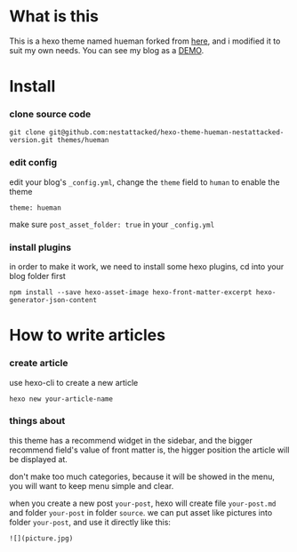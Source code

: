 # What is this

This is a hexo theme named hueman forked from [here](https://github.com/ppoffice/hexo-theme-hueman), and i modified it to suit my own needs. You can see my blog as a [DEMO](https://www.nestattacked.com).

# Install

### clone source code

```
git clone git@github.com:nestattacked/hexo-theme-hueman-nestattacked-version.git themes/hueman
```

### edit config

edit your blog's `_config.yml`, change the `theme` field to `human` to enable the theme

```
theme: hueman
```

make sure `post_asset_folder: true` in your `_config.yml`

### install plugins

in order to make it work, we need to install some hexo plugins, cd into your blog folder first

```
npm install --save hexo-asset-image hexo-front-matter-excerpt hexo-generator-json-content
```

# How to write articles

### create article

use hexo-cli to create a new article

```
hexo new your-article-name
```

### things about

this theme has a recommend widget in the sidebar, and the bigger recommend field's value of front matter is, the higger position the article will be displayed at.

don't make too much categories, because it will be showed in the menu, you will want to keep menu simple and clear.

when you create a new post `your-post`, hexo will create file `your-post.md` and folder `your-post` in folder `source`. we can put asset like pictures into folder `your-post`, and use it directly like this:

```
![](picture.jpg)
```
